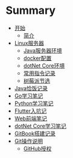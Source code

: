 # Summary

* [开始](README.md)
    * [简介]()
* [Linux服务器]()
    * [Java服务器环境]()
    * [docker配置]()
    * [dotNet Core环境]()
    * [常用指令记录]()
    * [树莓派节选]()
* [Java恰饭记录]()
* [Go学习笔记]()
* [Python学习笔记]()
* [Flutter入坑记]()
* [Web前端笔记]()
* [dotNet Core学习笔记]()
* [GitBook搭建记录]()
* [Git操作说明]()
    * [GitHub授权]()